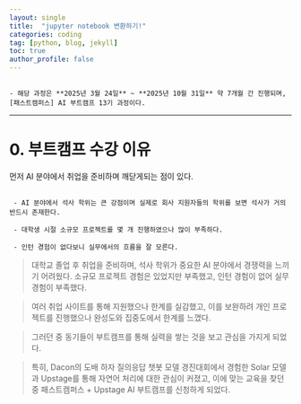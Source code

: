 ```yaml
---
layout: single
title:  "jupyter notebook 변환하기!"
categories: coding
tag: [python, blog, jekyll]
toc: true
author_profile: false
---
```


<head>
  <style>
    table.dataframe {
      white-space: normal;
      width: 100%;
      height: 240px;
      display: block;
      overflow: auto;
      font-family: Arial, sans-serif;
      font-size: 0.9rem;
      line-height: 20px;
      text-align: center;
      border: 0px !important;
    }

    table.dataframe th {
      text-align: center;
      font-weight: bold;
      padding: 8px;
    }

    table.dataframe td {
      text-align: center;
      padding: 8px;
    }

    table.dataframe tr:hover {
      background: #b8d1f3; 
    }

    .output_prompt {
      overflow: auto;
      font-size: 0.9rem;
      line-height: 1.45;
      border-radius: 0.3rem;
      -webkit-overflow-scrolling: touch;
      padding: 0.8rem;
      margin-top: 0;
      margin-bottom: 15px;
      font: 1rem Consolas, "Liberation Mono", Menlo, Courier, monospace;
      color: $code-text-color;
      border: solid 1px $border-color;
      border-radius: 0.3rem;
      word-break: normal;
      white-space: pre;
    }

  .dataframe tbody tr th:only-of-type {
      vertical-align: middle;
  }

  .dataframe tbody tr th {
      vertical-align: top;
  }

  .dataframe thead th {
      text-align: center !important;
      padding: 8px;
  }

  .page__content p {
      margin: 0 0 0px !important;
  }

  .page__content p > strong {
    font-size: 0.8rem !important;
  }

  </style>
</head>


```

- 해당 과정은 **2025년 3월 24일** ~ **2025년 10월 31일** 약 7개월 간 진행되며, [패스트캠퍼스] AI 부트캠프 13기 과정이다.

```



***


# 0. 부트캠프 수강 이유


먼저 AI 분야에서 취업을 준비하며 깨닫게되는 점이 있다.



```

 - AI 분야에서 석사 학위는 큰 강점이며 실제로 회사 지원자들의 학위를 보면 석사가 거의 반드시 존재한다.

 - 대학생 시절 소규모 프로젝트를 몇 개 진행하였으나 많이 부족하다.

 - 인턴 경험이 없다보니 실무에서의 흐름을 잘 모른다.

```



>대학교 졸업 후 취업을 준비하며, 석사 학위가 중요한 AI 분야에서 경쟁력을 느끼기 어려웠다. 소규모 프로젝트 경험은 있었지만 부족했고, 인턴 경험이 없어 실무 경험이 부족했다.

>

>여러 취업 사이트를 통해 지원했으나 한계를 실감했고, 이를 보완하려 개인 프로젝트를 진행했으나 완성도와 집중도에서 한계를 느꼈다.

>

>그러던 중 동기들이 부트캠프를 통해 실력을 쌓는 것을 보고 관심을 가지게 되었다.

>

>특히, Dacon의 도배 하자 질의응답 챗봇 모델 경진대회에서 경험한 Solar 모델과 Upstage를 통해 자연어 처리에 대한 관심이 커졌고, 이에 맞는 교육을 찾던 중 패스트캠퍼스 + Upstage AI 부트캠프를 신청하게 되었다.


